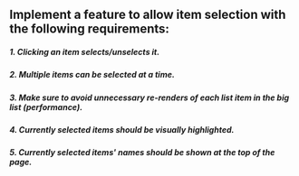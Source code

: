 ## Implement a feature to allow item selection with the following requirements:

##### 1. Clicking an item selects/unselects it.

##### 2. Multiple items can be selected at a time.

##### 3. Make sure to avoid unnecessary re-renders of each list item in the big list (performance).

##### 4. Currently selected items should be visually highlighted.

##### 5. Currently selected items' names should be shown at the top of the page.
